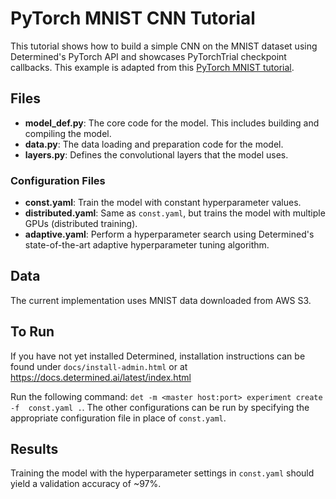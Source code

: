# PyTorch MNIST CNN Tutorial
This tutorial shows how to build a simple CNN on the MNIST dataset using
Determined's PyTorch API and showcases PyTorchTrial checkpoint callbacks.
This example is adapted from this [PyTorch MNIST
tutorial](https://github.com/pytorch/examples/tree/master/mnist).

## Files
* **model_def.py**: The core code for the model. This includes building and compiling the model.
* **data.py**: The data loading and preparation code for the model.
* **layers.py**: Defines the convolutional layers that the model uses. 

### Configuration Files
* **const.yaml**: Train the model with constant hyperparameter values.
* **distributed.yaml**: Same as `const.yaml`, but trains the model with multiple GPUs (distributed training).
* **adaptive.yaml**: Perform a hyperparameter search using Determined's state-of-the-art adaptive hyperparameter tuning algorithm.

## Data
The current implementation uses MNIST data downloaded from AWS S3.

## To Run
If you have not yet installed Determined, installation instructions can be found
under `docs/install-admin.html` or at https://docs.determined.ai/latest/index.html

Run the following command: `det -m <master host:port> experiment create -f 
const.yaml .`. The other configurations can be run by specifying the appropriate 
configuration file in place of `const.yaml`.

## Results
Training the model with the hyperparameter settings in `const.yaml` should yield
a validation accuracy of ~97%. 
